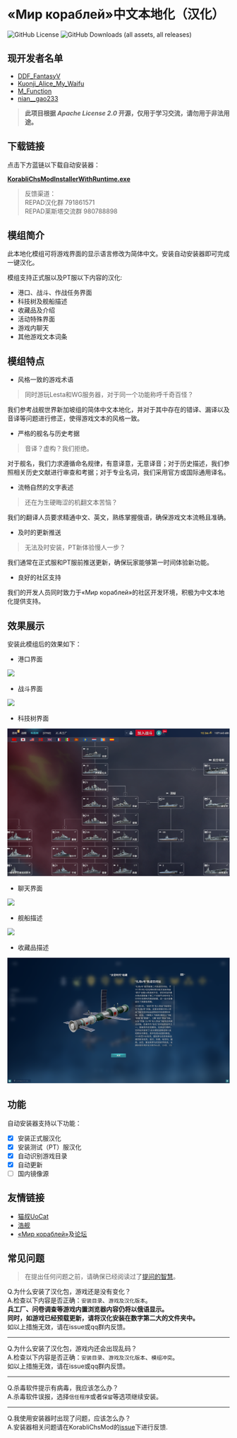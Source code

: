 # «Мир кораблей»中文本地化（汉化）

![GitHub License](https://img.shields.io/github/license/DDFantasyV/Korabli_localization_chs)
![GitHub Downloads (all assets, all releases)](https://img.shields.io/github/downloads/DDFantasyV/Korabli_localization_chs/total)

## 现开发者名单
- [DDF_FantasyV](https://forum.korabli.su/profile/162368669-ddf_fantasyv/)
- [Kuonji_Alice_My_Waifu](https://forum.korabli.su/profile/211796407-kuonji_alice_my_waifu/)
- [M_Function](https://flot.ru/M_Function)
- [nian__gao233](https://flot.ru/nian__gao233)

> **此项目根据 *Apache License 2.0* 开源，仅用于学习交流，请勿用于非法用途。**

## 下载链接
点击下方蓝链以下载自动安装器：

**[KorabliChsModInstallerWithRuntime.exe](https://github.com/MFunction96/KorabliChsMod/releases/latest/download/KorabliChsModInstallerWithRuntime.exe)**

> 反馈渠道：<br>
> REPAD汉化群 791861571<br>
> REPAD莱斯塔交流群 980788898

## 模组简介
此本地化模组可将游戏界面的显示语言修改为简体中文。安装自动安装器即可完成一键汉化。

模组支持正式服以及PT服以下内容的汉化:
- 港口、战斗、作战任务界面
- 科技树及舰船描述
- 收藏品及介绍
- 活动特殊界面 
- 游戏内聊天
- 其他游戏文本词条

## 模组特点
- 风格一致的游戏术语

> 同时游玩Lesta和WG服务器，对于同一个功能称呼千奇百怪？

我们参考战舰世界新加坡组的简体中文本地化，并对于其中存在的错译、漏译以及音译等问题进行修正，使得游戏文本的风格一致。

- 严格的舰名与历史考据

> 音译？虚构？我们拒绝。

对于舰名，我们力求遵循命名规律，有意译意，无意译音；对于历史描述，我们参照相关历史文献进行审查和考据；对于专业名词，我们采用官方或国际通用译名。

- 流畅自然的文字表述

>还在为生硬晦涩的机翻文本苦恼？

我们的翻译人员要求精通中文、英文，熟练掌握俄语，确保游戏文本流畅且准确。

- 及时的更新推送

>无法及时安装，PT新体验慢人一步？

我们通常在正式服和PT服前推送更新，确保玩家能够第一时间体验新功能。

- 良好的社区支持

我们的开发人员同时致力于«Мир кораблей»的社区开发环境，积极为中文本地化提供支持。

## 效果展示
安装此模组后的效果如下：
- 港口界面

![](./png/1.png)

- 战斗界面

![](./png/2.png)

- 科技树界面

![](./png/3.png)

- 聊天界面

![](./png/4.png)

- 舰船描述

![](./png/5.png)

- 收藏品描述

![](./png/6.png)

## 功能

自动安装器支持以下功能：
- [x] 安装正式服汉化
- [x] 安装测试（PT）服汉化
- [x] 自动识别游戏目录
- [x] 自动更新
- [ ] 国内镜像源

## 友情链接
- [猫叔UoCat](https://space.bilibili.com/10604786)
- [浩舰](https://iwarship.net/)
- [«Мир кораблей»](https://korabli.su/)及[论坛](https://forum.korabli.su/)


## 常见问题
>在提出任何问题之前，请确保已经阅读过了[提问的智慧](https://github.com/ryanhanwu/How-To-Ask-Questions-The-Smart-Way/blob/main/README-zh_CN.md)。

Q.为什么安装了汉化包，游戏还是没有变化？<br>
A.检查以下内容是否正确：`安装目录`、`游戏及汉化版本`。<br>
**兵工厂、问卷调查等游戏内置浏览器内容仍将以俄语显示。**<br>
**同时，如游戏已经预载更新，请将汉化安装在数字第二大的文件夹中。**<br>
如以上措施无效，请在issue或qq群内反馈。
***
Q.为什么安装了汉化包，游戏内还会出现乱码？<br>
A.检查以下内容是否正确：`安装目录`、`游戏及汉化版本`、`模组冲突`。<br>
如以上措施无效，请在issue或qq群内反馈。
***
Q.杀毒软件提示有病毒，我应该怎么办？<br>
A.杀毒软件误报，选择`信任程序`或者`保留`等选项继续安装。
***
Q.我使用安装器时出现了问题，应该怎么办？<br>
A.安装器相关问题请在KorabliChsMod的[issue](https://github.com/MFunction96/KorabliChsMod/issues)下进行反馈.

